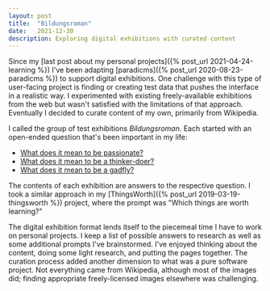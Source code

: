 ```yaml
---
layout: post
title:  "Bildungsroman"
date:   2021-12-30
description: Exploring digital exhibitions with curated content
---
```


Since my [last post about my personal projects]({% post_url 2021-04-24-learning %}) I've been adapting [paradicms]({% post_url 2020-08-23-paradicms %}) to support digital exhibitions. One challenge with this type of user-facing project is finding or creating test data that pushes the interface in a realistic way. I experimented with existing freely-available exhibitions from the web but wasn't satisfied with the limitations of that approach. Eventually I decided to curate content of my own, primarily from Wikipedia.

I called the group of test exhibitions _Bildungsroman_. Each started with an open-ended question that's been important in my life:

* [What does it mean to be passionate?](https://bildungsroman.minorgordon.net/Passion/)
* [What does it mean to be a thinker-doer?](https://bildungsroman.minorgordon.net/Thinker-Doer/)
* [What does it mean to be a gadfly?](https://bildungsroman.minorgordon.net/Gadfly/)

The contents of each exhibition are answers to the respective question. I took a similar approach in my [ThingsWorth]({% post_url 2019-03-19-thingsworth %}) project, where the prompt was "Which things are worth learning?"

The digital exhibition format lends itself to the piecemeal time I have to work on personal projects. I keep a list of possible answers to research as well as some additional prompts I've brainstormed. I've enjoyed thinking about the content, doing some light research, and putting the pages together. The curation process added another dimension to what was a pure software project. Not everything came from Wikipedia, although most of the images did; finding appropriate freely-licensed images elsewhere was challenging.
